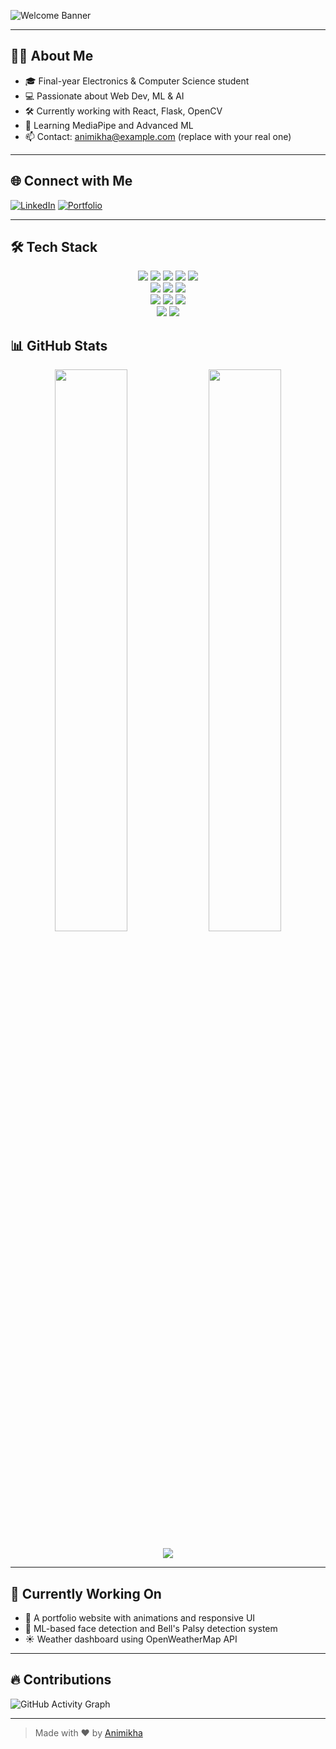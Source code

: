 ![Welcome Banner](https://readme-typing-svg.herokuapp.com?font=Fira+Code&duration=3000&pause=1000&color=00F7FF&width=600&lines=Hi+%F0%9F%91%8B%2C+I'm+Animikha!;Welcome+to+my+GitHub+profile!;I+love+building+cool+things+with+code)


---

## 👩‍💻 About Me

- 🎓 Final-year Electronics & Computer Science student
- 💻 Passionate about Web Dev, ML & AI
- 🛠️ Currently working with React, Flask, OpenCV
- 🌱 Learning MediaPipe and Advanced ML
- 📫 Contact: animikha@example.com (replace with your real one)

---

## 🌐 Connect with Me

[![LinkedIn](https://img.shields.io/badge/LinkedIn-blue?style=flat-square&logo=linkedin)](https://www.linkedin.com/in/animikha-basak-50481b251?utm_source=share&utm_campaign=share_via&utm_content=profile&utm_medium=ios_app)
[![Portfolio](https://img.shields.io/badge/Portfolio-000?style=flat-square&logo=vercel&logoColor=white)]([https://your-portfolio-link.com](https://animikhabasak.netlify.app/))

---

## 🛠️ Tech Stack

<p align="center">
  <img src="https://img.shields.io/badge/Python-3776AB?style=for-the-badge&logo=python&logoColor=white" />
  <img src="https://img.shields.io/badge/C++-00599C?style=for-the-badge&logo=c%2B%2B&logoColor=white" />
  <img src="https://img.shields.io/badge/JavaScript-F7DF1E?style=for-the-badge&logo=javascript&logoColor=black" />
  <img src="https://img.shields.io/badge/HTML5-E34F26?style=for-the-badge&logo=html5&logoColor=white" />
  <img src="https://img.shields.io/badge/CSS3-1572B6?style=for-the-badge&logo=css3&logoColor=white" />
  <br>
  <img src="https://img.shields.io/badge/React-20232A?style=for-the-badge&logo=react&logoColor=61DAFB" />
  <img src="https://img.shields.io/badge/Flask-000000?style=for-the-badge&logo=flask&logoColor=white" />
  <img src="https://img.shields.io/badge/TailwindCSS-06B6D4?style=for-the-badge&logo=tailwind-css&logoColor=white" />
  <br>
  <img src="https://img.shields.io/badge/OpenCV-5C3EE8?style=for-the-badge&logo=opencv&logoColor=white" />
  <img src="https://img.shields.io/badge/MediaPipe-FF6F00?style=for-the-badge&logo=google&logoColor=white" />
  <img src="https://img.shields.io/badge/Scikit--Learn-F7931E?style=for-the-badge&logo=scikit-learn&logoColor=white" />
  <br>
  <img src="https://img.shields.io/badge/Git-F05032?style=for-the-badge&logo=git&logoColor=white" />
  <img src="https://img.shields.io/badge/VS%20Code-007ACC?style=for-the-badge&logo=visual-studio-code&logoColor=white" />
</p>


## 📊 GitHub Stats

<p align="center">
  <img src="https://github-readme-stats.vercel.app/api?username=animikha7&show_icons=true&theme=radical" width="48%" />
  <img src="https://github-readme-stats.vercel.app/api/top-langs/?username=animikha7&layout=compact&theme=radical" width="48%" />
</p>

<p align="center">
  <img src="https://github-readme-streak-stats.herokuapp.com?user=animikha7&theme=radical&hide_border=false" />
</p>

---

## 🧠 Currently Working On

- 🎯 A portfolio website with animations and responsive UI
- 🤖 ML-based face detection and Bell's Palsy detection system
- ☀️ Weather dashboard using OpenWeatherMap API

---

## 🔥 Contributions

![GitHub Activity Graph](https://github-readme-activity-graph.vercel.app/graph?username=animikha7&theme=react-dark)

---

> Made with ❤️ by [Animikha](https://github.com/animikha7)
